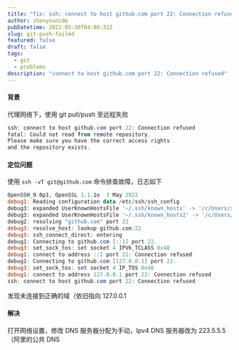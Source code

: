 ```yaml
---
title: "fix: ssh: connect to host github.com port 22: Connection refused"
author: zhenyounide
pubDatetime: 2022-05-30T04:06:31Z
slug: git-push-failed
featured: false
draft: false
tags:
  - git
  - problems
description: "connect to host github.com port 22: Connection refused"
---
```


#### 背景

代理网络下，使用 git pull/push 至远程失败

```powershell
ssh: connect to host github.com port 22: Connection refused
fatal: Could not read from remote repository.
Please make sure you have the correct access rights
and the repository exists.
```

#### 定位问题

使用 `ssh -vT git@github.com` 命令排查故障，日志如下

```powershell
OpenSSH_9.0p1, OpenSSL 1.1.1o  3 May 2022
debug1: Reading configuration data /etc/ssh/ssh_config
debug3: expanded UserKnownHostsFile '~/.ssh/known_hosts' -> '/c/Users/xxn/.ssh/known_hosts'
debug3: expanded UserKnownHostsFile '~/.ssh/known_hosts2' -> '/c/Users/xxn/.ssh/known_hosts2'
debug2: resolving "github.com" port 22
debug3: resolve_host: lookup github.com:22
debug3: ssh_connect_direct: entering
debug1: Connecting to github.com [::1] port 22.
debug3: set_sock_tos: set socket 4 IPV6_TCLASS 0x48
debug1: connect to address ::1 port 22: Connection refused
debug1: Connecting to github.com [127.0.0.1] port 22.
debug3: set_sock_tos: set socket 4 IP_TOS 0x48
debug1: connect to address 127.0.0.1 port 22: Connection refused
ssh: connect to host github.com port 22: Connection refused
```

发现未连接到正确的域（依旧指向 127.0.0.1

#### 解决

打开网络设置，修改 DNS 服务器分配为手动，Ipv4 DNS 服务器改为 223.5.5.5（阿里的公共 DNS
